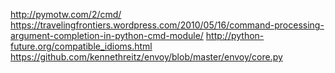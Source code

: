 
http://pymotw.com/2/cmd/ 
https://travelingfrontiers.wordpress.com/2010/05/16/command-processing-argument-completion-in-python-cmd-module/ 
http://python-future.org/compatible_idioms.html 
https://github.com/kennethreitz/envoy/blob/master/envoy/core.py 
